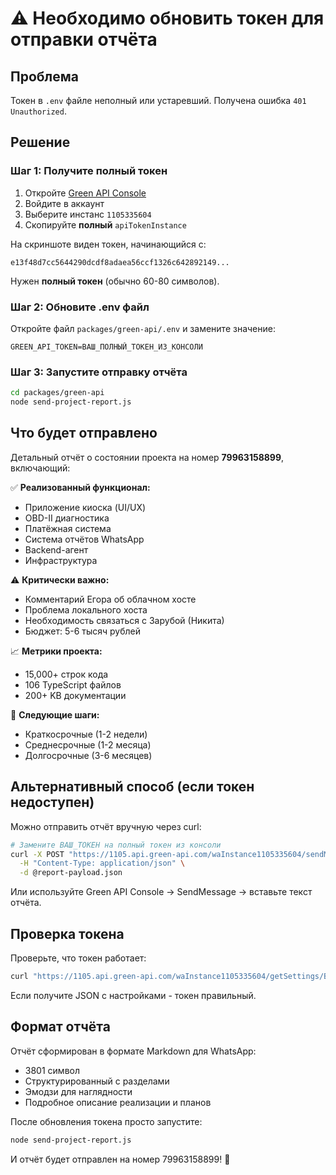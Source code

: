 # ⚠️ Необходимо обновить токен для отправки отчёта

## Проблема

Токен в `.env` файле неполный или устаревший. Получена ошибка `401 Unauthorized`.

## Решение

### Шаг 1: Получите полный токен

1. Откройте [Green API Console](https://console.green-api.com)
2. Войдите в аккаунт
3. Выберите инстанс `1105335604`
4. Скопируйте **полный** `apiTokenInstance`

На скриншоте виден токен, начинающийся с:
```
e13f48d7cc5644290dcdf8adaea56ccf1326c642892149...
```

Нужен **полный токен** (обычно 60-80 символов).

### Шаг 2: Обновите .env файл

Откройте файл `packages/green-api/.env` и замените значение:

```env
GREEN_API_TOKEN=ВАШ_ПОЛНЫЙ_ТОКЕН_ИЗ_КОНСОЛИ
```

### Шаг 3: Запустите отправку отчёта

```bash
cd packages/green-api
node send-project-report.js
```

## Что будет отправлено

Детальный отчёт о состоянии проекта на номер **79963158899**, включающий:

✅ **Реализованный функционал:**
- Приложение киоска (UI/UX)
- OBD-II диагностика
- Платёжная система
- Система отчётов WhatsApp
- Backend-агент
- Инфраструктура

⚠️ **Критически важно:**
- Комментарий Егора об облачном хосте
- Проблема локального хоста
- Необходимость связаться с Зарубой (Никита)
- Бюджет: 5-6 тысяч рублей

📈 **Метрики проекта:**
- 15,000+ строк кода
- 106 TypeScript файлов
- 200+ KB документации

🎯 **Следующие шаги:**
- Краткосрочные (1-2 недели)
- Среднесрочные (1-2 месяца)
- Долгосрочные (3-6 месяцев)

## Альтернативный способ (если токен недоступен)

Можно отправить отчёт вручную через curl:

```bash
# Замените ВАШ_ТОКЕН на полный токен из консоли
curl -X POST "https://1105.api.green-api.com/waInstance1105335604/sendMessage/ВАШ_ТОКЕН" \
  -H "Content-Type: application/json" \
  -d @report-payload.json
```

Или используйте Green API Console → SendMessage → вставьте текст отчёта.

## Проверка токена

Проверьте, что токен работает:

```bash
curl "https://1105.api.green-api.com/waInstance1105335604/getSettings/ВАШ_ТОКЕН"
```

Если получите JSON с настройками - токен правильный.

## Формат отчёта

Отчёт сформирован в формате Markdown для WhatsApp:
- 3801 символ
- Структурированный с разделами
- Эмодзи для наглядности
- Подробное описание реализации и планов

После обновления токена просто запустите:
```bash
node send-project-report.js
```

И отчёт будет отправлен на номер 79963158899! 🚀
